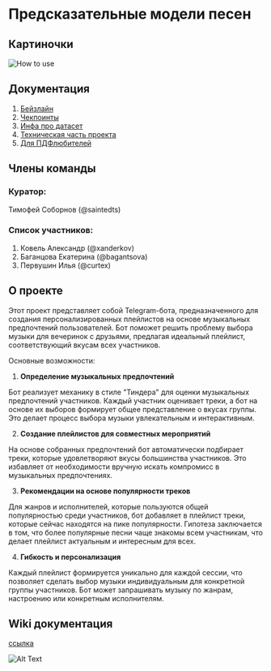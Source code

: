 # Предсказательные модели песен

## Картиночки

![How to use](docs_data/record1.gif)


## Документация

1. [Бейзлайн](baseline.md)
2. [Чекпоинты](checkpoints.md)
3. [Инфа про датасет](dataset.md)
4. [Техническая часть проекта](faq.md)
5. [Для ПДФлюбителей](docs_data/faq.pdf)



## Члены команды

### Куратор:
Тимофей Соборнов (@saintedts)

### Список участников:

1. Ковель Александр (@xanderkov)
2. Баганцова Екатерина (@bagantsova)
3. Первушин Илья (@curtex)

## О проекте

Этот проект представляет собой Telegram-бота, предназначенного для создания персонализированных плейлистов на основе музыкальных предпочтений пользователей. Бот поможет решить проблему выбора музыки для вечеринок с друзьями, предлагая идеальный плейлист, соответствующий вкусам всех участников.

Основные возможности:
1. **Определение музыкальных предпочтений**
   
Бот реализует механику в стиле "Тиндера" для оценки музыкальных предпочтений участников. Каждый участник оценивает треки, а бот на основе их выборов формирует общее представление о вкусах группы. Это делает процесс выбора музыки увлекательным и интерактивным.

2. **Создание плейлистов для совместных мероприятий**
   
На основе собранных предпочтений бот автоматически подбирает треки, которые удовлетворяют вкусы большинства участников. Это избавляет от необходимости вручную искать компромисс в музыкальных предпочтениях.

3. **Рекомендации на основе популярности треков**
   
Для жанров и исполнителей, которые пользуются общей популярностью среди участников, бот добавляет в плейлист треки, которые сейчас находятся на пике популярности. Гипотеза заключается в том, что более популярные песни чаще знакомы всем участникам, что делает плейлист актуальным и интересным для всех.

4. **Гибкость и персонализация**
   
Каждый плейлист формируется уникально для каждой сессии, что позволяет сделать выбор музыки индивидуальным для конкретной группы участников. Бот может запрашивать музыку по жанрам, настроению или конкретным исполнителям.

## Wiki документация

[ссылка](https://github.com/xanderkov/Music-Predictor/wiki)


![Alt Text](https://media.giphy.com/media/vFKqnCdLPNOKc/giphy.gif)

